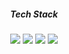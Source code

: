 
<p align="center">
  

</p>

<h5 align="center">Tech Stack</h5>
<p align="center">
  <img src="https://img.shields.io/badge/Swift-FA7343?style=flat-square&logo=Swift&logoColor=white"/>
  <img src="https://img.shields.io/badge/iOS-185dcc?style=flat-square&logo=Apple&logoColor=white"/>
  <img src="https://img.shields.io/badge/Xcode-42addb?style=flat-square&logo=Xcode&logoColor=white"/>
  <img src="https://img.shields.io/badge/Git-F05032?style=flat-square&logo=Git&logoColor=white"/>
 
</p>


